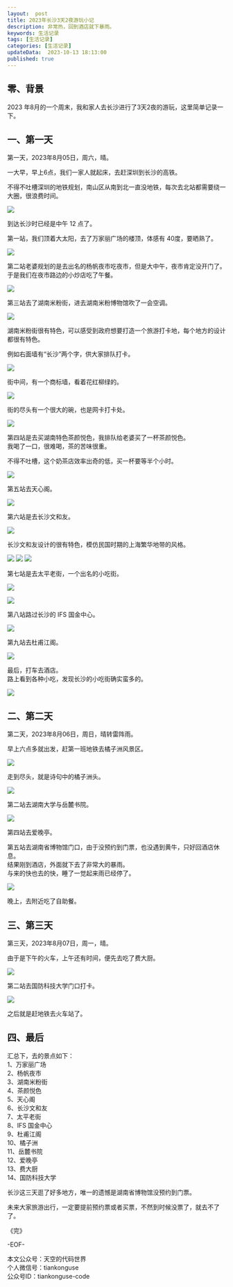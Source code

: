 ```yaml
---   
layout:  post  
title: 2023年长沙3天2夜游玩小记      
description: 非常热，回到酒店就下暴雨。          
keywords: 生活记录  
tags: [生活记录]    
categories: [生活记录]  
updateData:  2023-10-13 18:13:00  
published: true  
---  
```



## 零、背景  


2023 年8月的一个周末，我和家人去长沙进行了3天2夜的游玩，这里简单记录一下。  


## 一、第一天 


第一天，2023年8月05日，周六，晴。  


一大早，早上6点，我们一家人就起床，去赶深圳到长沙的高铁。  


不得不吐槽深圳的地铁规划，南山区从南到北一直没地铁，每次去北站都需要绕一大圈，很浪费时间。  


![](https://res2023.tiankonguse.com/images/2023/10/12/001.png)


到达长沙时已经是中午 12 点了。  


第一站，我们顶着大太阳，去了万家丽广场的楼顶，体感有 40度，要晒熟了。  


![](https://res2023.tiankonguse.com/images/2023/10/12/003.png)


第二站老婆规划的是去出名的杨帆夜市吃夜市，但是大中午，夜市肯定没开门了。  
于是我们在夜市路边的小炒店吃了午餐。  


![](https://res2023.tiankonguse.com/images/2023/10/12/004.png)


第三站去了湖南米粉街，进去湖南米粉博物馆吹了一会空调。  



![](https://res2023.tiankonguse.com/images/2023/10/12/005.png)


湖南米粉街很有特色，可以感受到政府想要打造一个旅游打卡地，每个地方的设计都很有特色。  


例如右面墙有“长沙”两个字，供大家排队打卡。  


![](https://res2023.tiankonguse.com/images/2023/10/12/006.png)


街中间，有一个商标墙，看着花红柳绿的。  


![](https://res2023.tiankonguse.com/images/2023/10/12/007.png)


街的尽头有一个很大的碗，也是网卡打卡处。  


![](https://res2023.tiankonguse.com/images/2023/10/12/008.png)



第四站是去买湖南特色茶颜悦色，我排队给老婆买了一杯茶颜悦色。  
我喝了一口，很难喝，茶的苦味很重。  


不得不吐槽，这个奶茶店效率出奇的低，买一杯要等半个小时。  


![](https://res2023.tiankonguse.com/images/2023/10/12/009.png)


第五站去天心阁。  


![](https://res2023.tiankonguse.com/images/2023/10/12/010.png)


第六站是去长沙文和友。  


![](https://res2023.tiankonguse.com/images/2023/10/12/011.png)


长沙文和友设计的很有特色，模仿民国时期的上海繁华地带的风格。  


![](https://res2023.tiankonguse.com/images/2023/10/12/012.png)
![](https://res2023.tiankonguse.com/images/2023/10/12/013.png)
![](https://res2023.tiankonguse.com/images/2023/10/12/014.png)


第七站是去太平老街，一个出名的小吃街。  

![](https://res2023.tiankonguse.com/images/2023/10/12/015.png)


![](https://res2023.tiankonguse.com/images/2023/10/12/016.png)


第八站路过长沙的 IFS 国金中心。  

![](https://res2023.tiankonguse.com/images/2023/10/12/017.png)


第九站去杜甫江阁。  


![](https://res2023.tiankonguse.com/images/2023/10/12/018.png)


最后，打车去酒店。  
路上看到各种小吃，发现长沙的小吃街确实蛮多的。  


![](https://res2023.tiankonguse.com/images/2023/10/12/019.png)


## 二、第二天  



第二天，2023年8月06日，周日，晴转雷阵雨。  


早上六点多就出发，赶第一班地铁去橘子洲风景区。  

 

![](https://res2023.tiankonguse.com/images/2023/10/12/020.png)



走到尽头，就是诗句中的橘子洲头。  


![](https://res2023.tiankonguse.com/images/2023/10/12/021.png)



第二站去湖南大学与岳麓书院。  


![](https://res2023.tiankonguse.com/images/2023/10/12/022.png)



第四站去爱晚亭。  


第五站去湖南省博物馆门口，由于没预约到门票，也没遇到黄牛，只好回酒店休息。  
结果刚到酒店，外面就下去了非常大的暴雨。  
与来的快也去的快，睡了一觉起来雨已经停了。   



![](https://res2023.tiankonguse.com/images/2023/10/12/023.png)


晚上，去附近吃了自助餐。  


## 三、第三天  



第三天，2023年8月07日，周一，晴。  


由于是下午的火车，上午还有时间，便先去吃了费大厨。  


![](https://res2023.tiankonguse.com/images/2023/10/12/024.png)



第二站去国防科技大学门口打卡。  


![](https://res2023.tiankonguse.com/images/2023/10/12/025.png)


之后就是赶地铁去火车站了。  


## 四、最后  




汇总下，去的景点如下：  
1、万家丽广场   
2、杨帆夜市  
3、湖南米粉街  
4、茶颜悦色  
5、天心阁  
6、长沙文和友  
7、太平老街  
8、IFS 国金中心  
9、杜甫江阁  
10、橘子洲  
11、岳麓书院  
12、爱晚亭  
13、费大厨  
14、国防科技大学  


长沙这三天逛了好多地方，唯一的遗憾是湖南省博物馆没预约到门票。  


未来大家旅游出行，一定要提前预约票或者买票，不然到时候没票了，就去不了了。  



《完》  


-EOF-  



本文公众号：天空的代码世界  
个人微信号：tiankonguse  
公众号ID：tiankonguse-code  
  

